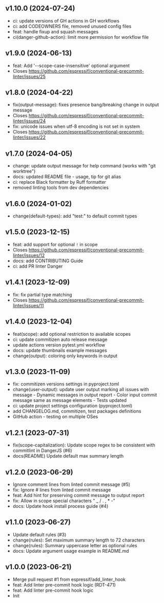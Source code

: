 ## v1.10.0 (2024-07-24)


- ci: update versions of GH actions in GH workflows
- ci: add CODEOWNERS file, removed unused config files
- feat: handle fixup and squash messages
- ci(danger-github-action): limit more permission for workflow file

## v1.9.0 (2024-06-13)


- feat: Add '--scope-case-insensitive' optional argument
- Closes https://github.com/espressif/conventional-precommit-linter/issues/25

## v1.8.0 (2024-04-22)


- fix(output-message): fixes presence bang/breaking change in output message
- Closes https://github.com/espressif/conventional-precommit-linter/issues/24
- fix: unicode issues when utf-8 encoding is not set in system
- Closes https://github.com/espressif/conventional-precommit-linter/issues/22

## v1.7.0 (2024-04-05)


- change: update output message for help command (works with "git worktree")
- docs: updated README file - usage, tip for git alias
- ci: replace Black formatter by Ruff formatter
- removed linting tools from dev dependencies

## v1.6.0 (2024-01-02)


- change(default-types): add "test:" to default commit types

## v1.5.0 (2023-12-15)


- feat: add support for optional `!` in scope
- Closes https://github.com/espressif/conventional-precommit-linter/issues/12
- docs: add CONTRIBUTING Guide
- ci: add PR linter Danger

## v1.4.1 (2023-12-09)


- fix: fix partial type matching
- Closes https://github.com/espressif/conventional-precommit-linter/issues/11

## v1.4.0 (2023-12-04)


- feat(scope): add optional restriction to available scopes
- ci: update commitizen auto release message
- update actions version pytest.yml workflow
- docs: update thumbnails example messages
- change(output): coloring only keywords in output

## v1.3.0 (2023-11-09)


- fix: commitizen versions settings in pyproject.toml
- change(user-output): update user output marking all issues with message - Dynamic messages in output report - Color input commit message same as message elements - Tests updated
- ci: update project settings configuration (pyproject.toml)
- add CHANGELOG.md, commitizen, test packages definitions
- GitHub action - testing on multiple OSes

## v1.2.1 (2023-07-31)


- fix(scope-capitalization): Update scope regex to be consistent with commitlint in DangerJS (#6)
- docs(README) Update default max summary length

## v1.2.0 (2023-06-29)


- Ignore comment lines from linted commit message (#5)
- fix: Ignore # lines from linted commit message
- feat: Add hint for preserving commit message to output report
- fix: Allow in scope special characters  " _ / . , * -"
- docs: Update hook install process guide (#4)

## v1.1.0 (2023-06-27)


- Update default rules (#3)
- change(rules): Set maximum summary length to 72 characters
- change(rules): Summary uppercase letter as optional rules
- docs: Update argument usage example in README.md

## v1.0.0 (2023-06-21)


- Merge pull request #1 from espressif/add_linter_hook
- feat: Add linter pre-commit hook logic (RDT-471)
- feat: Add linter pre-commit hook logic
- Init
